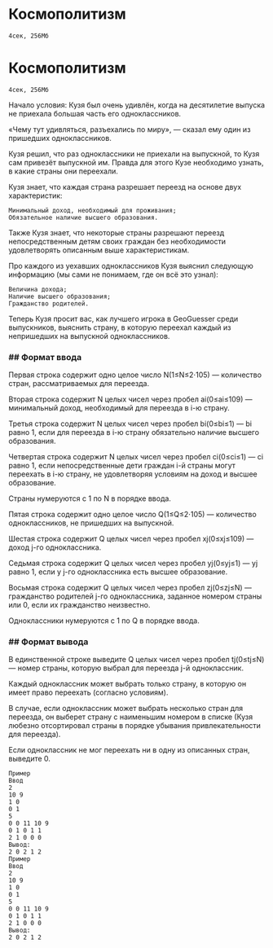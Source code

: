 # Космополитизм
    4сек, 256Мб
# Космополитизм
    4сек, 256Мб

Начало условия: Кузя был очень удивлён, когда на десятилетие выпуска не приехала большая часть его одноклассников.

«Чему тут удивляться, разъехались по миру», — сказал ему один из пришедших одноклассников.

Кузя решил, что раз одноклассники не приехали на выпускной, то Кузя сам привезёт выпускной им. Правда для этого Кузе необходимо узнать, в какие страны они переехали.

Кузя знает, что каждая страна разрешает переезд на основе двух характеристик:

    Минимальный доход, необходимый для проживания;
    Обязательное наличие высшего образования.

Также Кузя знает, что некоторые страны разрешают переезд непосредственным детям своих граждан без необходимости удовлетворять описанным выше характеристикам.

Про каждого из уехавших одноклассников Кузя выяснил следующую информацию (мы сами не понимаем, где он всё это узнал):

    Величина дохода;
    Наличие высшего образования;
    Гражданство родителей.

Теперь Кузя просит вас, как лучшего игрока в GeoGuesser среди выпускников, выяснить страну, в которую переехал каждый из непришедших на выпускной одноклассников.

### ## Формат ввода
Первая строка содержит одно целое число N(1≤N≤2⋅105) — количество стран, рассматриваемых для переезда.

Вторая строка содержит N целых чисел через пробел ai(0≤ai≤109) — минимальный доход, необходимый для переезда в i-ю страну.

Третья строка содержит N целых чисел через пробел bi(0≤bi≤1) — bi равно 1, если для переезда в i-ю страну обязательно наличие высшего образования.

Четвертая строка содержит N целых чисел через пробел ci(0≤ci≤1) — ci равно 1, если непосредственные дети граждан i-й страны могут переехать в i-ю страну, не удовлетворяя условиям на доход и высшее образование.

Страны нумеруются с 1 по N в порядке ввода.

Пятая строка содержит одно целое число Q(1≤Q≤2⋅105) — количество одноклассников, не пришедших на выпускной.

Шестая строка содержит Q целых чисел через пробел xj(0≤xj≤109) — доход j-го одноклассника.

Седьмая строка содержит Q целых чисел через пробел yj(0≤yj≤1) — yj равно 1, если у j-го одноклассника есть высшее образование.

Восьмая строка содержит Q целых чисел через пробел zj(0≤zj≤N) — гражданство родителей j-го одноклассника, заданное номером страны или 0, если их гражданство неизвестно.

Одноклассники нумеруются с 1 по Q в порядке ввода.

### ## Формат вывода
В единственной строке выведите Q целых чисел через пробел tj(0≤tj≤N) — номер страны, которую выбрал для переезда j-й одноклассник.

Каждый одноклассник может выбрать только страну, в которую он имеет право переехать (согласно условиям).

В случае, если одноклассник может выбрать несколько стран для переезда, он выберет страну с наименьшим номером в списке (Кузя любезно отсортировал страны в порядке убывания привлекательности для переезда).

Если одноклассник не мог переехать ни в одну из описанных стран, выведите 0.

    Пример
    Ввод
    2
    10 9
    1 0
    0 1
    5
    0 0 11 10 9
    0 1 0 1 1
    2 1 0 0 0
    Вывод:
    2 0 2 1 2 
    Пример
    Ввод
    2
    10 9
    1 0
    0 1
    5
    0 0 11 10 9
    0 1 0 1 1
    2 1 0 0 0
    Вывод:
    2 0 2 1 2 
